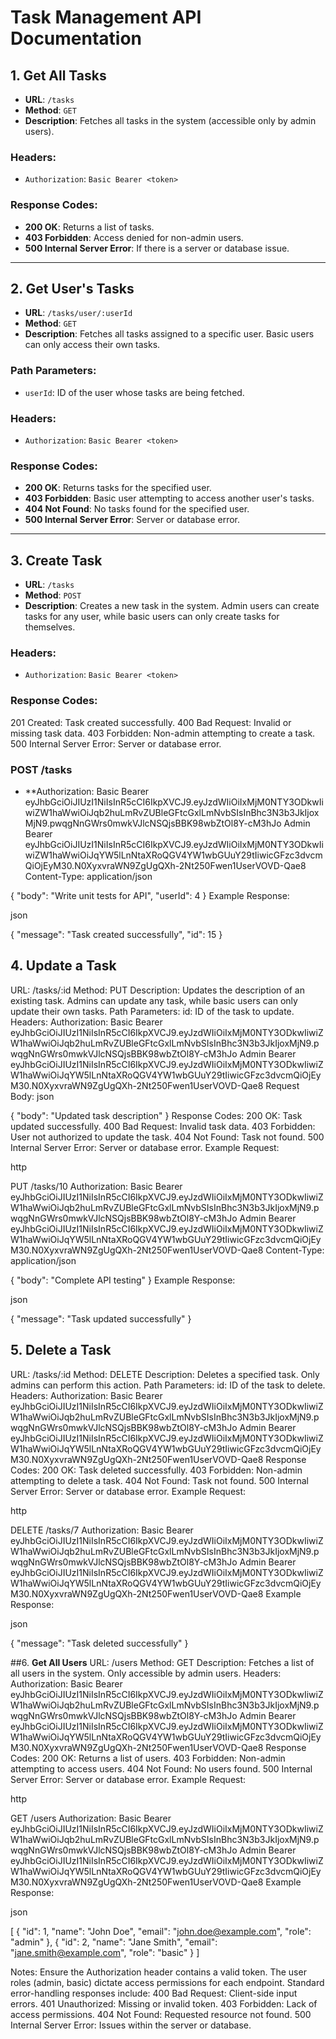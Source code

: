 # Task Management API Documentation

## 1. **Get All Tasks**
- **URL**: `/tasks`
- **Method**: `GET`
- **Description**: Fetches all tasks in the system (accessible only by admin users).

### **Headers**:
- `Authorization`: `Basic Bearer <token>`

### **Response Codes**:
- **200 OK**: Returns a list of tasks.
- **403 Forbidden**: Access denied for non-admin users.
- **500 Internal Server Error**: If there is a server or database issue.

---

## 2. **Get User's Tasks**
- **URL**: `/tasks/user/:userId`
- **Method**: `GET`
- **Description**: Fetches all tasks assigned to a specific user. Basic users can only access their own tasks.

### **Path Parameters**:
- `userId`: ID of the user whose tasks are being fetched.

### **Headers**:
- `Authorization`: `Basic Bearer <token>`

### **Response Codes**:
- **200 OK**: Returns tasks for the specified user.
- **403 Forbidden**: Basic user attempting to access another user's tasks.
- **404 Not Found**: No tasks found for the specified user.
- **500 Internal Server Error**: Server or database error.

---

## 3. **Create Task**
- **URL**: `/tasks`
- **Method**: `POST`
- **Description**: Creates a new task in the system. Admin users can create tasks for any user, while basic users can only create tasks for themselves.

### **Headers**:
- `Authorization`: `Basic Bearer <token>`



### Response Codes:
201 Created: Task created successfully.
400 Bad Request: Invalid or missing task data.
403 Forbidden: Non-admin attempting to create a task.
500 Internal Server Error: Server or database error.


### POST /tasks
- **Authorization: Basic Bearer eyJhbGciOiJIUzI1NiIsInR5cCI6IkpXVCJ9.eyJzdWIiOiIxMjM0NTY3ODkwIiwiZW1haWwiOiJqb2huLmRvZUBleGFtcGxlLmNvbSIsInBhc3N3b3JkIjoxMjN9.pwqgNnGWrs0mwkVJlcNSQjsBBK98wbZtOl8Y-cM3hJo Admin Bearer eyJhbGciOiJIUzI1NiIsInR5cCI6IkpXVCJ9.eyJzdWIiOiIxMjM0NTY3ODkwIiwiZW1haWwiOiJqYW5lLnNtaXRoQGV4YW1wbGUuY29tIiwicGFzc3dvcmQiOjEyM30.N0XyxvraWN9ZgUgQXh-2Nt250Fwen1UserVOVD-Qae8
Content-Type: application/json

{
"body": "Write unit tests for API",
"userId": 4
}
Example Response:

json

{
"message": "Task created successfully",
"id": 15
}

## 4. **Update a Task**
   URL: /tasks/:id
   Method: PUT
   Description: Updates the description of an existing task. Admins can update any task, while basic users can only update their own tasks.
   Path Parameters:
   id: ID of the task to update.
   Headers:
   Authorization: Basic Bearer eyJhbGciOiJIUzI1NiIsInR5cCI6IkpXVCJ9.eyJzdWIiOiIxMjM0NTY3ODkwIiwiZW1haWwiOiJqb2huLmRvZUBleGFtcGxlLmNvbSIsInBhc3N3b3JkIjoxMjN9.pwqgNnGWrs0mwkVJlcNSQjsBBK98wbZtOl8Y-cM3hJo Admin Bearer eyJhbGciOiJIUzI1NiIsInR5cCI6IkpXVCJ9.eyJzdWIiOiIxMjM0NTY3ODkwIiwiZW1haWwiOiJqYW5lLnNtaXRoQGV4YW1wbGUuY29tIiwicGFzc3dvcmQiOjEyM30.N0XyxvraWN9ZgUgQXh-2Nt250Fwen1UserVOVD-Qae8
   Request Body:
   json

{
"body": "Updated task description"
}
Response Codes:
200 OK: Task updated successfully.
400 Bad Request: Invalid task data.
403 Forbidden: User not authorized to update the task.
404 Not Found: Task not found.
500 Internal Server Error: Server or database error.
Example Request:

http

PUT /tasks/10
Authorization: Basic Bearer eyJhbGciOiJIUzI1NiIsInR5cCI6IkpXVCJ9.eyJzdWIiOiIxMjM0NTY3ODkwIiwiZW1haWwiOiJqb2huLmRvZUBleGFtcGxlLmNvbSIsInBhc3N3b3JkIjoxMjN9.pwqgNnGWrs0mwkVJlcNSQjsBBK98wbZtOl8Y-cM3hJo Admin Bearer eyJhbGciOiJIUzI1NiIsInR5cCI6IkpXVCJ9.eyJzdWIiOiIxMjM0NTY3ODkwIiwiZW1haWwiOiJqYW5lLnNtaXRoQGV4YW1wbGUuY29tIiwicGFzc3dvcmQiOjEyM30.N0XyxvraWN9ZgUgQXh-2Nt250Fwen1UserVOVD-Qae8
Content-Type: application/json

{
"body": "Complete API testing"
}
Example Response:

json

{
"message": "Task updated successfully"
}

## 5. **Delete a Task**
   URL: /tasks/:id
   Method: DELETE
   Description: Deletes a specified task. Only admins can perform this action.
   Path Parameters:
   id: ID of the task to delete.
   Headers:
   Authorization: Basic Bearer eyJhbGciOiJIUzI1NiIsInR5cCI6IkpXVCJ9.eyJzdWIiOiIxMjM0NTY3ODkwIiwiZW1haWwiOiJqb2huLmRvZUBleGFtcGxlLmNvbSIsInBhc3N3b3JkIjoxMjN9.pwqgNnGWrs0mwkVJlcNSQjsBBK98wbZtOl8Y-cM3hJo Admin Bearer eyJhbGciOiJIUzI1NiIsInR5cCI6IkpXVCJ9.eyJzdWIiOiIxMjM0NTY3ODkwIiwiZW1haWwiOiJqYW5lLnNtaXRoQGV4YW1wbGUuY29tIiwicGFzc3dvcmQiOjEyM30.N0XyxvraWN9ZgUgQXh-2Nt250Fwen1UserVOVD-Qae8
   Response Codes:
   200 OK: Task deleted successfully.
   403 Forbidden: Non-admin attempting to delete a task.
   404 Not Found: Task not found.
   500 Internal Server Error: Server or database error.
   Example Request:

http

DELETE /tasks/7
Authorization: Basic Bearer eyJhbGciOiJIUzI1NiIsInR5cCI6IkpXVCJ9.eyJzdWIiOiIxMjM0NTY3ODkwIiwiZW1haWwiOiJqb2huLmRvZUBleGFtcGxlLmNvbSIsInBhc3N3b3JkIjoxMjN9.pwqgNnGWrs0mwkVJlcNSQjsBBK98wbZtOl8Y-cM3hJo Admin Bearer eyJhbGciOiJIUzI1NiIsInR5cCI6IkpXVCJ9.eyJzdWIiOiIxMjM0NTY3ODkwIiwiZW1haWwiOiJqYW5lLnNtaXRoQGV4YW1wbGUuY29tIiwicGFzc3dvcmQiOjEyM30.N0XyxvraWN9ZgUgQXh-2Nt250Fwen1UserVOVD-Qae8
Example Response:

json

{
"message": "Task deleted successfully"
}

##6. **Get All Users**
   URL: /users
   Method: GET
   Description: Fetches a list of all users in the system. Only accessible by admin users.
   Headers:
   Authorization: Basic Bearer eyJhbGciOiJIUzI1NiIsInR5cCI6IkpXVCJ9.eyJzdWIiOiIxMjM0NTY3ODkwIiwiZW1haWwiOiJqb2huLmRvZUBleGFtcGxlLmNvbSIsInBhc3N3b3JkIjoxMjN9.pwqgNnGWrs0mwkVJlcNSQjsBBK98wbZtOl8Y-cM3hJo Admin Bearer eyJhbGciOiJIUzI1NiIsInR5cCI6IkpXVCJ9.eyJzdWIiOiIxMjM0NTY3ODkwIiwiZW1haWwiOiJqYW5lLnNtaXRoQGV4YW1wbGUuY29tIiwicGFzc3dvcmQiOjEyM30.N0XyxvraWN9ZgUgQXh-2Nt250Fwen1UserVOVD-Qae8
   Response Codes:
   200 OK: Returns a list of users.
   403 Forbidden: Non-admin attempting to access users.
   404 Not Found: No users found.
   500 Internal Server Error: Server or database error.
   Example Request:

http

GET /users
Authorization: Basic Bearer eyJhbGciOiJIUzI1NiIsInR5cCI6IkpXVCJ9.eyJzdWIiOiIxMjM0NTY3ODkwIiwiZW1haWwiOiJqb2huLmRvZUBleGFtcGxlLmNvbSIsInBhc3N3b3JkIjoxMjN9.pwqgNnGWrs0mwkVJlcNSQjsBBK98wbZtOl8Y-cM3hJo Admin Bearer eyJhbGciOiJIUzI1NiIsInR5cCI6IkpXVCJ9.eyJzdWIiOiIxMjM0NTY3ODkwIiwiZW1haWwiOiJqYW5lLnNtaXRoQGV4YW1wbGUuY29tIiwicGFzc3dvcmQiOjEyM30.N0XyxvraWN9ZgUgQXh-2Nt250Fwen1UserVOVD-Qae8
Example Response:

json

[
{
"id": 1,
"name": "John Doe",
"email": "john.doe@example.com",
"role": "admin"
},
{
"id": 2,
"name": "Jane Smith",
"email": "jane.smith@example.com",
"role": "basic"
}
]

Notes:
Ensure the Authorization header contains a valid token.
The user roles (admin, basic) dictate access permissions for each endpoint.
Standard error-handling responses include:
400 Bad Request: Client-side input errors.
401 Unauthorized: Missing or invalid token.
403 Forbidden: Lack of access permissions.
404 Not Found: Requested resource not found.
500 Internal Server Error: Issues within the server or database.
